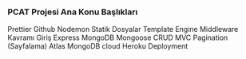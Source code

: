 ### PCAT Projesi Ana Konu Başlıkları

Prettier
Github
Nodemon
Statik Dosyalar
Template Engine
Middleware Kavramı Giriş
Express
MongoDB
Mongoose
CRUD
MVC
Pagination (Sayfalama)
Atlas MongoDB cloud
Heroku Deployment